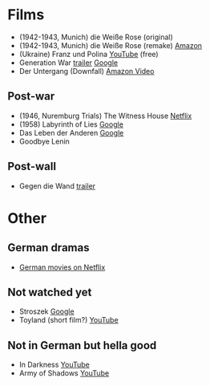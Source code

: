 # Films

- (1942-1943, Munich) die Weiße Rose (original)
- (1942-1943, Munich) die Weiße Rose (remake) [Amazon](https://www.amazon.de/gp/video/detail/B01MYA7H1M)
- (Ukraine) Franz und Polina [YouTube](https://www.youtube.com/watch?v=-bHf3N0HTdw) (free)
- Generation War [trailer](https://www.youtube.com/watch?v=TmyGPX23px4) [Google](https://play.google.com/store/tv/show/Generation_War?id=xJWFKTYfOHs)
- Der Untergang (Downfall) [Amazon Video](https://www.amazon.de/gp/video/detail/B00JO955KS)

## Post-war

- (1946, Nuremburg Trials) The Witness House [Netflix](https://www.netflix.com/watch/80148358?trackId=13550865&tctx=1%2C3%2C28314935-68eb-43a9-8342-d0a75030af01-2565241)
- (1958) Labyrinth of Lies [Google](https://play.google.com/store/movies/details/Labyrinth_Of_Lies?id=VJVG3QD2aDY)
- Das Leben der Anderen [Google](https://play.google.com/store/movies/details/The_Lives_of_Others?id=RZEUw4F3pEA)
- Goodbye Lenin

## Post-wall

- Gegen die Wand [trailer](https://www.youtube.com/watch?v=gGd6RaoYPxo)


# Other

## German dramas

- [German movies on Netflix](https://www.netflix.com/browse/genre/58755?bc=58886)

## Not watched yet

- Stroszek [Google](https://play.google.com/store/movies/details/Werner_Herzog_film_collection_Stroszek?id=-1PYwvWoaEY)
- Toyland (short film?) [YouTube](https://www.youtube.com/watch?v=Y0tBSx98knE)

## Not in German but hella good

- In Darkness [YouTube](https://play.google.com/store/movies/details/In_Darkness?id=gTUTuaRfVdc)
- Army of Shadows [YouTube](https://play.google.com/store/movies/details/Army_of_Shadows?id=FWQwCscBskY)
